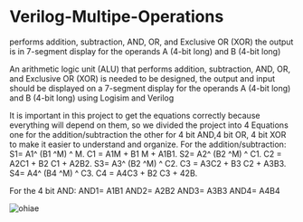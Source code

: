 # Verilog-Multipe-Operations
 performs addition, subtraction, AND, OR, and Exclusive OR (XOR) the output is in 7-segment display for the operands A (4-bit long) and B (4-bit long)

An arithmetic logic unit (ALU) that performs addition, subtraction, AND, OR, and Exclusive OR (XOR) is needed to be designed, the output and input should be displayed on a 7-segment display for the operands A (4-bit long) and B (4-bit long) using Logisim and Verilog

It is important in this project to get the equations correctly because everything will depend on them, so we divided the project into 4 Equations one for the addition/subtraction the other for 4 bit AND,4 bit OR, 4 bit XOR to make it easier to understand and organize.
For the addition/subtraction:
S1= A1^ (B1 ^M) ^ M.
C1 = A1M + B1 M + A1B1.
S2= A2^ (B2 ^M) ^ C1.
C2 = A2C1 + B2 C1 + A2B2.
S3= A3^ (B2 ^M) ^ C2.
C3 = A3C2 + B3 C2 + A3B3.
S4= A4^ (B4 ^M) ^ C3.
C4 = A4C3 + B2 C3 + 42B.

For the 4 bit AND:
AND1= A1B1
AND2= A2B2
AND3= A3B3
AND4= A4B4

![ohiae](https://user-images.githubusercontent.com/123680723/215464633-ff280f7e-6a52-477e-b141-0089f452540d.jpg)

